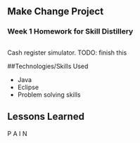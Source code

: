 ## Make Change Project

### Week 1 Homework for Skill Distillery

##

Cash register simulator.
TODO: finish this

##Technologies/Skills Used

* Java
* Eclipse
* Problem solving skills




## Lessons Learned

P A I N